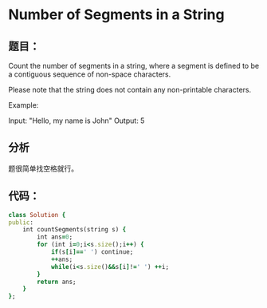 # Number of Segments in a String
## 题目：
Count the number of segments in a string, where a segment is defined to be a contiguous sequence of non-space characters.

Please note that the string does not contain any non-printable characters.

Example:

Input: "Hello, my name is John"
Output: 5
## 分析
题很简单找空格就行。
## 代码：
```ruby
class Solution {
public:
    int countSegments(string s) {
        int ans=0;
        for (int i=0;i<s.size();i++) {
            if(s[i]==' ') continue;
            ++ans;
            while(i<s.size()&&s[i]!=' ') ++i;
        }
        return ans;
    }
};
